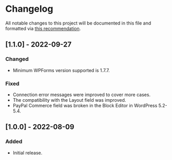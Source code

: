 # Changelog
All notable changes to this project will be documented in this file and formatted via [this recommendation](https://keepachangelog.com/en/1.0.0/).

## [1.1.0] - 2022-09-27
### Changed
- Minimum WPForms version supported is 1.7.7.

### Fixed
- Connection error messages were improved to cover more cases.
- The compatibility with the Layout field was improved.
- PayPal Commerce field was broken in the Block Editor in WordPress 5.2-5.4.

## [1.0.0] - 2022-08-09
### Added
- Initial release.
